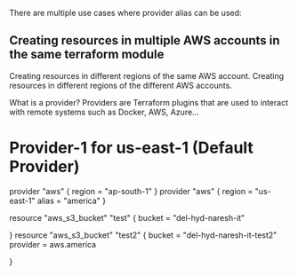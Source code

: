 There are multiple use cases where provider alias can be used:

## Creating resources in multiple AWS accounts in the same terraform module ##
Creating resources in different regions of the same AWS account.
Creating resources in different regions of the different AWS accounts.

What is a provider?
Providers are Terraform plugins that are used to interact with remote systems such as Docker, AWS, Azure…

# Provider-1 for us-east-1 (Default Provider)
provider "aws" {
  region = "ap-south-1"
}
provider "aws" {
  region = "us-east-1"
  alias = "america"
}

resource "aws_s3_bucket" "test" {
  bucket = "del-hyd-naresh-it"

}
resource "aws_s3_bucket" "test2" {
  bucket = "del-hyd-naresh-it-test2"
  provider = aws.america
  
}
